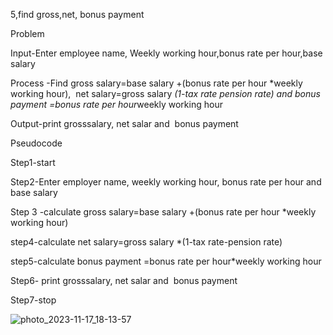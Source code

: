 5,find gross,net, bonus payment 

Problem  

Input-Enter employee name, Weekly working hour,bonus rate per hour,base salary

Process -Find gross salary=base salary +(bonus rate per hour *weekly working hour),  net salary=gross salary *(1-tax rate pension rate) and bonus payment =bonus rate per hour*weekly working hour

Output-print grosssalary, net salar and  bonus payment 

Pseudocode

Step1-start 

Step2-Enter employer name, weekly working hour, bonus rate per hour and base salary

Step 3 -calculate gross salary=base salary +(bonus rate per hour *weekly working hour)

step4-calculate net salary=gross salary *(1-tax rate-pension rate)

step5-calculate bonus payment =bonus rate per hour*weekly working hour

Step6- print grosssalary, net salar and  bonus payment 

Step7-stop

![photo_2023-11-17_18-13-57](https://github.com/SWEG-2015EC-Batch/Code-Crafters/assets/149156568/0dc6e576-4e9e-4cda-928c-24e31128099a)
